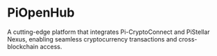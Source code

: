 # PiOpenHub
A cutting-edge platform that integrates Pi-CryptoConnect and PiStellar Nexus, enabling seamless cryptocurrency transactions and cross-blockchain access.
